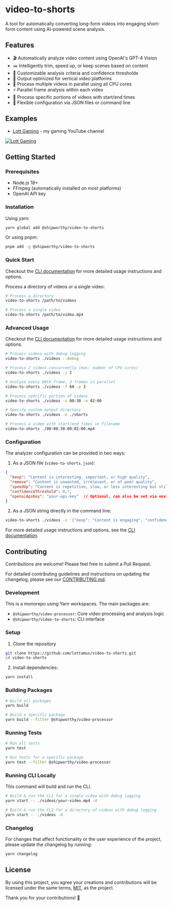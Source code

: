 # video-to-shorts

A tool for automatically converting long-form videos into engaging short-form content using AI-powered scene analysis.

## Features

- 🎬 Automatically analyze video content using OpenAI's GPT-4 Vision
- ✂️ Intelligently trim, speed up, or keep scenes based on content
- 🎯 Customizable analysis criteria and confidence thresholds
- 📱 Output optimized for vertical video platforms
- 🚀 Process multiple videos in parallel using all CPU cores
- ⚡ Parallel frame analysis within each video
- 🎯 Process specific portions of videos with start/end times
- 🔧 Flexible configuration via JSON files or command line

## Examples

- [Lott Gaming](https://www.youtube.com/@lott_gaming/shorts) - my gaming YouTube channel

[![Lott Gaming](https://img.youtube.com/vi/emuyeHN9Dn4/maxresdefault.jpg)](https://www.youtube.com/shorts/emuyeHN9Dn4)

## Getting Started

### Prerequisites

- Node.js 18+
- FFmpeg (automatically installed on most platforms)
- OpenAI API key

### Installation

Using yarn:
```bash
yarn global add @shipworthy/video-to-shorts
```

Or using pnpm:
```bash
pnpm add -g @shipworthy/video-to-shorts
```

### Quick Start

Checkout the [CLI documentation](packages/cli/README.md) for more detailed usage instructions and options.

Process a directory of videos or a single video:

```bash
# Process a directory
video-to-shorts /path/to/videos

# Process a single video
video-to-shorts /path/to/video.mp4
```

### Advanced Usage

Checkout the [CLI documentation](packages/cli/README.md) for more detailed usage instructions and options.

```bash
# Process videos with debug logging
video-to-shorts ./videos --debug

# Process 2 videos concurrently (max: number of CPU cores)
video-to-shorts ./videos -j 2

# Analyze every 60th frame, 3 frames in parallel
video-to-shorts ./videos -f 60 -p 3

# Process specific portion of videos
video-to-shorts ./videos -s 00:30 -e 02:00

# Specify custom output directory
video-to-shorts ./videos -o ./shorts

# Process a video with start/end times in filename
video-to-shorts ./00:00:30-00:02:00.mp4
```

### Configuration

The analyzer configuration can be provided in two ways:

1. As a JSON file (`video-to-shorts.json`):
```json
{
  "keep": "Content is interesting, important, or high quality",
  "remove": "Content is unwanted, irrelevant, or of poor quality",
  "speedUp": "Content is repetitive, slow, or less interesting but still relevant",
  "confidenceThreshold": 0.7,
  "openaiApiKey": "your-api-key"  // Optional, can also be set via environment variable or CLI flag
}
```

2. As a JSON string directly in the command line:
```bash
video-to-shorts ./videos -c '{"keep": "Content is engaging", "confidenceThreshold": 0.8}'
```

For more detailed usage instructions and options, see the [CLI documentation](packages/cli/README.md).

## Contributing

Contributions are welcome! Please feel free to submit a Pull Request.

For detailed contributing guidelines and instructions on updating the changelog, please see our [CONTRIBUTING.md](CONTRIBUTING.md).

### Development

This is a monorepo using Yarn workspaces. The main packages are:

- `@shipworthy/video-processor`: Core video processing and analysis logic
- `@shipworthy/video-to-shorts`: CLI interface

### Setup

1. Clone the repository

```bash
git clone https://github.com/lottamus/video-to-shorts.git
cd video-to-shorts
```

2. Install dependencies:
```bash
yarn install
```

### Building Packages

```bash
# Build all packages
yarn build
```

```bash
# Build a specific package
yarn build --filter @shipworthy/video-processor
```

### Running Tests

```bash
# Run all tests
yarn test
```

```bash
# Run tests for a specific package
yarn test --filter @shipworthy/video-processor
```

### Running CLI Locally

This command will build and run the CLI.

```bash
# Build & run the CLI for a single video with debug logging
yarn start -- ./videos/your-video.mp4 -d
```

```bash
# Build & run the CLI for a directory of videos with debug logging
yarn start -- ./videos -d
```

### Changelog

For changes that affect functionality or the user experience of the project, please update the changelog by running:

```bash
yarn changelog
```

## License

By using this project, you agree your creations and contributions will be licensed under the same terms, [MIT](LICENSE), as the project.

Thank you for your contributions! 🚀